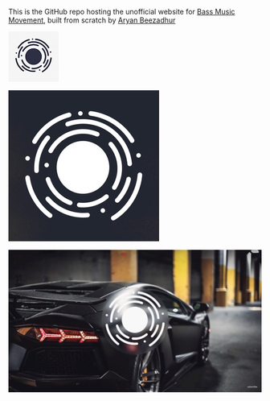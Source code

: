 This is the GitHub repo hosting the unofficial website for [Bass Music Movement](https://youtube.com/bassmusicmovement), built from scratch by [Aryan Beezadhur](https://aryanbeezadhur.com)

![BMM Icon](https://raw.githubusercontent.com/AryanBeezadhur/BassMusicMovement/master/BMMIcon.jpg)

![Dark BMM Icon](https://raw.githubusercontent.com/AryanBeezadhur/BassMusicMovement/master/DarkBMMIcon.jpg)

![Bass Music Movement](https://raw.githubusercontent.com/AryanBeezadhur/BassMusicMovement/master/BassMusicMovement.jpg)
